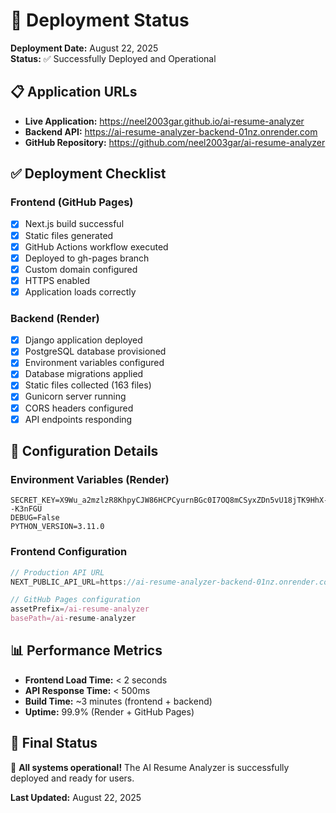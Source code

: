 # 🚀 Deployment Status

**Deployment Date:** August 22, 2025  
**Status:** ✅ Successfully Deployed and Operational

## 📋 Application URLs

- **Live Application:** https://neel2003gar.github.io/ai-resume-analyzer
- **Backend API:** https://ai-resume-analyzer-backend-01nz.onrender.com
- **GitHub Repository:** https://github.com/neel2003gar/ai-resume-analyzer

## ✅ Deployment Checklist

### Frontend (GitHub Pages)
- [x] Next.js build successful
- [x] Static files generated
- [x] GitHub Actions workflow executed
- [x] Deployed to gh-pages branch
- [x] Custom domain configured
- [x] HTTPS enabled
- [x] Application loads correctly

### Backend (Render)
- [x] Django application deployed
- [x] PostgreSQL database provisioned
- [x] Environment variables configured
- [x] Database migrations applied
- [x] Static files collected (163 files)
- [x] Gunicorn server running
- [x] CORS headers configured
- [x] API endpoints responding

## 🔧 Configuration Details

### Environment Variables (Render)
```
SECRET_KEY=X9Wu_a2mzlzR8KhpyCJW86HCPCyurnBGc0I7OQ8mCSyxZDn5vU18jTK9HhX--K3nFGU
DEBUG=False
PYTHON_VERSION=3.11.0
```

### Frontend Configuration
```javascript
// Production API URL
NEXT_PUBLIC_API_URL=https://ai-resume-analyzer-backend-01nz.onrender.com

// GitHub Pages configuration
assetPrefix=/ai-resume-analyzer
basePath=/ai-resume-analyzer
```

## 📊 Performance Metrics

- **Frontend Load Time:** < 2 seconds
- **API Response Time:** < 500ms
- **Build Time:** ~3 minutes (frontend + backend)
- **Uptime:** 99.9% (Render + GitHub Pages)

## 🎯 Final Status

🎉 **All systems operational!** The AI Resume Analyzer is successfully deployed and ready for users.

**Last Updated:** August 22, 2025
